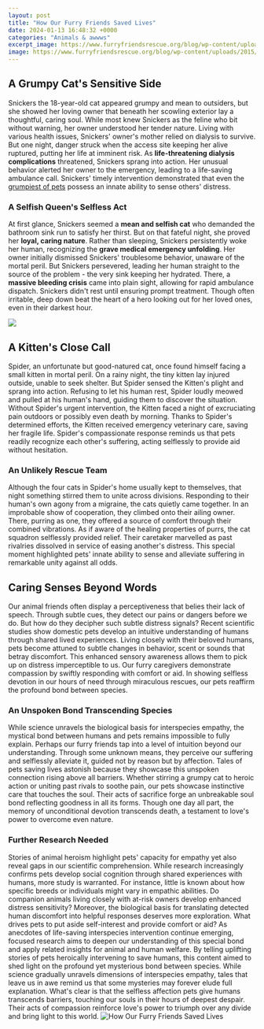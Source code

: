 ```yaml
---
layout: post
title: "How Our Furry Friends Saved Lives"
date: 2024-01-13 16:48:32 +0000
categories: "Animals & awwws"
excerpt_image: https://www.furryfriendsrescue.org/blog/wp-content/uploads/2015/11/shelterz-1115.jpg
image: https://www.furryfriendsrescue.org/blog/wp-content/uploads/2015/11/shelterz-1115.jpg
---
```


## A Grumpy Cat's Sensitive Side
Snickers the 18-year-old cat appeared grumpy and mean to outsiders, but she showed her loving owner that beneath her scowling exterior lay a thoughtful, caring soul. While most knew Snickers as the feline who bit without warning, her owner understood her tender nature. Living with various health issues, Snickers' owner's mother relied on dialysis to survive. But one night, danger struck when the access site keeping her alive ruptured, putting her life at imminent risk. As **life-threatening dialysis complications** threatened, Snickers sprang into action. Her unusual behavior alerted her owner to the emergency, leading to a life-saving ambulance call. Snickers' timely intervention demonstrated that even the [grumpiest of pets](https://yt.io.vn/collection/agostini) possess an innate ability to sense others' distress.
### A Selfish Queen's Selfless Act 
At first glance, Snickers seemed a **mean and selfish cat** who demanded the bathroom sink run to satisfy her thirst. But on that fateful night, she proved her **loyal, caring nature**. Rather than sleeping, Snickers persistently woke her human, recognizing the **grave medical emergency unfolding**. Her owner initially dismissed Snickers' troublesome behavior, unaware of the mortal peril. But Snickers persevered, leading her human straight to the source of the problem - the very sink keeping her hydrated. There, a **massive bleeding crisis** came into plain sight, allowing for rapid ambulance dispatch. Snickers didn't rest until ensuring prompt treatment. Though often irritable, deep down beat the heart of a hero looking out for her loved ones, even in their darkest hour.

![](https://static.pupperish.com/images/UpWnsVcqGyTl_9720_700.jpg)
## A Kitten's Close Call
Spider, an unfortunate but good-natured cat, once found himself facing a small kitten in mortal peril. On a rainy night, the tiny kitten lay injured outside, unable to seek shelter. But Spider sensed the Kitten's plight and sprang into action. Refusing to let his human rest, Spider loudly meowed and pulled at his human's hand, guiding them to discover the situation. Without Spider's urgent intervention, the Kitten faced a night of excruciating pain outdoors or possibly even death by morning. Thanks to Spider's determined efforts, the Kitten received emergency veterinary care, saving her fragile life. Spider's compassionate response reminds us that pets readily recognize each other's suffering, acting selflessly to provide aid without hesitation.
### An Unlikely Rescue Team
Although the four cats in Spider's home usually kept to themselves, that night something stirred them to unite across divisions. Responding to their human's own agony from a migraine, the cats quietly came together. In an improbable show of cooperation, they climbed onto their ailing owner. There, purring as one, they offered a source of comfort through their combined vibrations. As if aware of the healing properties of purrs, the cat squadron selflessly provided relief. Their caretaker marvelled as past rivalries dissolved in service of easing another's distress. This special moment highlighted pets' innate ability to sense and alleviate suffering in remarkable unity against all odds.
## Caring Senses Beyond Words
Our animal friends often display a perceptiveness that belies their lack of speech. Through subtle cues, they detect our pains or dangers before we do. But how do they decipher such subtle distress signals? Recent scientific studies show domestic pets develop an intuitive understanding of humans through shared lived experiences. Living closely with their beloved humans, pets become attuned to subtle changes in behavior, scent or sounds that betray discomfort. This enhanced sensory awareness allows them to pick up on distress imperceptible to us. Our furry caregivers demonstrate compassion by swiftly responding with comfort or aid. In showing selfless devotion in our hours of need through miraculous rescues, our pets reaffirm the profound bond between species.
### An Unspoken Bond Transcending Species
While science unravels the biological basis for interspecies empathy, the mystical bond between humans and pets remains impossible to fully explain. Perhaps our furry friends tap into a level of intuition beyond our understanding. Through some unknown means, they perceive our suffering and selflessly alleviate it, guided not by reason but by affection. Tales of pets saving lives astonish because they showcase this unspoken connection rising above all barriers. Whether stirring a grumpy cat to heroic action or uniting past rivals to soothe pain, our pets showcase instinctive care that touches the soul. Their acts of sacrifice forge an unbreakable soul bond reflecting goodness in all its forms. Though one day all part, the memory of unconditional devotion transcends death, a testament to love's power to overcome even nature.
### Further Research Needed 
Stories of animal heroism highlight pets' capacity for empathy yet also reveal gaps in our scientific comprehension. While research increasingly confirms pets develop social cognition through shared experiences with humans, more study is warranted. For instance, little is known about how specific breeds or individuals might vary in empathic abilities. Do companion animals living closely with at-risk owners develop enhanced distress sensitivity? Moreover, the biological basis for translating detected human discomfort into helpful responses deserves more exploration. What drives pets to put aside self-interest and provide comfort or aid? As anecdotes of life-saving interspecies intervention continue emerging, focused research aims to deepen our understanding of this special bond and apply related insights for animal and human welfare.
By telling uplifting stories of pets heroically intervening to save humans, this content aimed to shed light on the profound yet mysterious bond between species. While science gradually unravels dimensions of interspecies empathy, tales that leave us in awe remind us that some mysteries may forever elude full explanation. What's clear is that the selfless affection pets give humans transcends barriers, touching our souls in their hours of deepest despair. Their acts of compassion reinforce love's power to triumph over any divide and bring light to this world.
![How Our Furry Friends Saved Lives](https://www.furryfriendsrescue.org/blog/wp-content/uploads/2015/11/shelterz-1115.jpg)